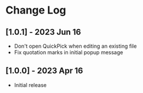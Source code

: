 # Change Log

## [1.0.1] - 2023 Jun 16
- Don't open QuickPick when editing an existing file
- Fix quotation marks in initial popup message

## [1.0.0] - 2023 Apr 16
- Initial release

